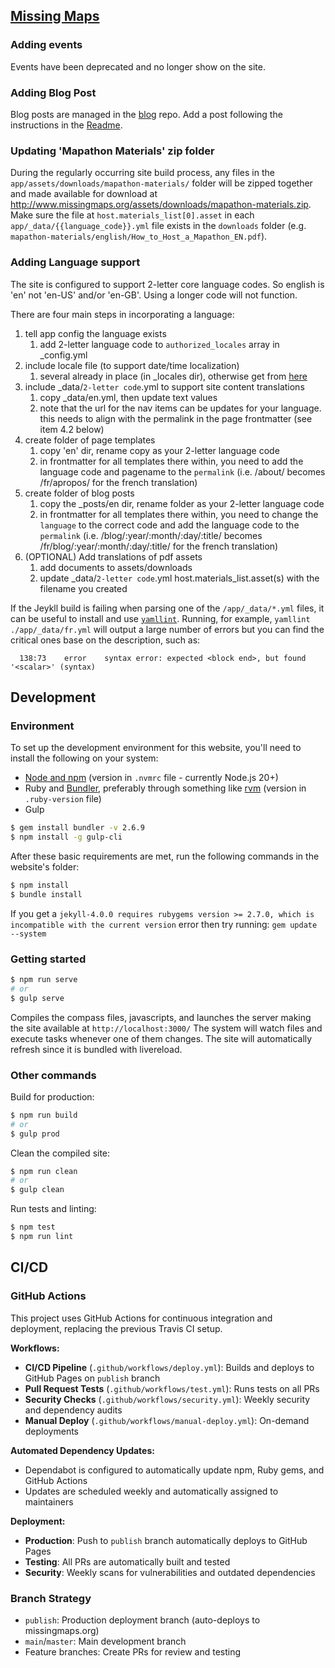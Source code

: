 ## [Missing Maps](http://www.missingmaps.org/)

### Adding events

Events have been deprecated and no longer show on the site.

### Adding Blog Post

Blog posts are managed in the [blog](https://github.com/MissingMaps/blog) repo. Add a post following the instructions in the [Readme](https://github.com/MissingMaps/blog/blob/master/README.md).

### Updating 'Mapathon Materials' zip folder

During the regularly occurring site build process, any files in the `app/assets/downloads/mapathon-materials/` folder will be zipped together and made available for download at http://www.missingmaps.org/assets/downloads/mapathon-materials.zip. Make sure the file at `host.materials_list[0].asset` in each `app/_data/{{language_code}}.yml` file exists in the `downloads` folder (e.g. `mapathon-materials/english/How_to_Host_a_Mapathon_EN.pdf`).

### Adding Language support

The site is configured to support 2-letter core language codes. So english is 'en' not 'en-US' and/or 'en-GB'. Using a longer code will not function.

There are four main steps in incorporating a language:

1. tell app config the language exists
    1. add 2-letter language code to ```authorized_locales``` array in \_config.yml
2. include locale file (to support date/time localization)
    1. several already in place (in \_locales dir), otherwise get from [here](https://github.com/svenfuchs/rails-i18n/tree/master/rails/locale)
3. include \_data/```2-letter code```.yml to support site content translations
    1. copy \_data/en.yml, then update text values
    2. note that the url for the nav items can be updates for your language. this needs to align with the permalink in the page frontmatter (see item 4.2 below)
4. create folder of page templates
    1. copy 'en' dir, rename copy as your 2-letter language code
    2. in frontmatter for all templates there within, you need to add the language code and pagename to the ```permalink``` (i.e. /about/ becomes /fr/apropos/ for the french translation)
5. create folder of blog posts
    1. copy the \_posts/en dir, rename folder as your 2-letter language code
    2. in frontmatter for all templates there within, you need to change the ```language``` to the correct code and add the language code to the ```permalink``` (i.e. /blog/:year/:month/:day/:title/ becomes /fr/blog/:year/:month/:day/:title/ for the french translation)
6. (OPTIONAL) Add translations of pdf assets
    1. add documents to assets/downloads
    2. update \_data/```2-letter code```.yml host.materials_list.asset(s) with the filename you created

If the Jeykll build is failing when parsing one of the `/app/_data/*.yml` files, it can be useful to install and use [`yamllint`](https://yamllint.readthedocs.io/en/stable/). Running, for example, `yamllint ./app/_data/fr.yml` will output a large number of errors but you can find the critical ones base on the description, such as:
```
  138:73    error    syntax error: expected <block end>, but found '<scalar>' (syntax)
```

## Development

### Environment
To set up the development environment for this website, you'll need to install the following on your system:

- [Node and npm](http://nodejs.org/) (version in `.nvmrc` file - currently Node.js 20+)
- Ruby and [Bundler](http://bundler.io/), preferably through something like [rvm](https://rvm.io/) (version in `.ruby-version` file)
- Gulp

```bash
$ gem install bundler -v 2.6.9
$ npm install -g gulp-cli
```

After these basic requirements are met, run the following commands in the website's folder:
```bash
$ npm install
$ bundle install
```

If you get a `jekyll-4.0.0 requires rubygems version >= 2.7.0, which is incompatible with the current version` error then try running: `gem update --system`

### Getting started

```bash
$ npm run serve
# or
$ gulp serve
```
Compiles the compass files, javascripts, and launches the server making the site available at `http://localhost:3000/`
The system will watch files and execute tasks whenever one of them changes.
The site will automatically refresh since it is bundled with livereload.

### Other commands

Build for production:
```bash
$ npm run build
# or
$ gulp prod
```

Clean the compiled site:
```bash
$ npm run clean
# or  
$ gulp clean
```

Run tests and linting:
```bash
$ npm test
$ npm run lint
```

## CI/CD

### GitHub Actions
This project uses GitHub Actions for continuous integration and deployment, replacing the previous Travis CI setup.

**Workflows:**
- **CI/CD Pipeline** (`.github/workflows/deploy.yml`): Builds and deploys to GitHub Pages on `publish` branch
- **Pull Request Tests** (`.github/workflows/test.yml`): Runs tests on all PRs
- **Security Checks** (`.github/workflows/security.yml`): Weekly security and dependency audits
- **Manual Deploy** (`.github/workflows/manual-deploy.yml`): On-demand deployments

**Automated Dependency Updates:**
- Dependabot is configured to automatically update npm, Ruby gems, and GitHub Actions
- Updates are scheduled weekly and automatically assigned to maintainers

**Deployment:**
- **Production**: Push to `publish` branch automatically deploys to GitHub Pages
- **Testing**: All PRs are automatically built and tested
- **Security**: Weekly scans for vulnerabilities and outdated dependencies

### Branch Strategy
- `publish`: Production deployment branch (auto-deploys to missingmaps.org)
- `main`/`master`: Main development branch
- Feature branches: Create PRs for review and testing
